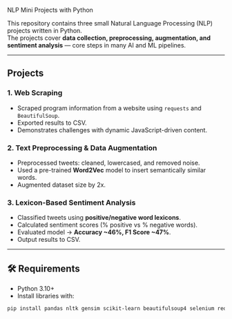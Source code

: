  NLP Mini Projects with Python

This repository contains three small Natural Language Processing (NLP) projects written in Python.  
The projects cover **data collection, preprocessing, augmentation, and sentiment analysis** — core steps in many AI and ML pipelines.

---

## Projects

### 1. Web Scraping
- Scraped program information from a website using `requests` and `BeautifulSoup`.
- Exported results to CSV.
- Demonstrates challenges with dynamic JavaScript-driven content.

### 2. Text Preprocessing & Data Augmentation
- Preprocessed tweets: cleaned, lowercased, and removed noise.
- Used a pre-trained **Word2Vec** model to insert semantically similar words.
- Augmented dataset size by 2x.

### 3. Lexicon-Based Sentiment Analysis
- Classified tweets using **positive/negative word lexicons**.
- Calculated sentiment scores (% positive vs % negative words).
- Evaluated model → **Accuracy ~46%, F1 Score ~47%**.
- Output results to CSV.

---

## 🛠 Requirements
- Python 3.10+
- Install libraries with:
```bash
pip install pandas nltk gensim scikit-learn beautifulsoup4 selenium requests
